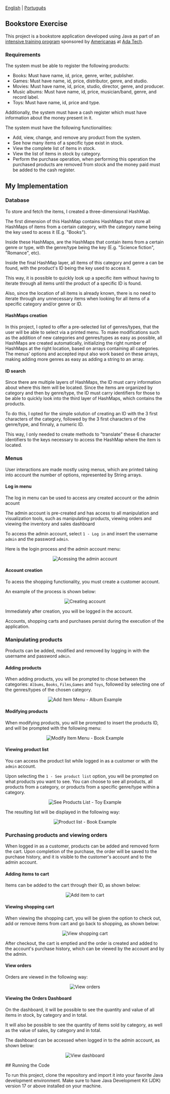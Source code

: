 [English](README.md) | [Português](README.pt-br.md)

## Bookstore Exercise

This project is a bookstore application developed using Java as part of an
[intensive training program](https://polotech.americanas.io/) sponsored by
[Americanas](https://en.wikipedia.org/wiki/Lojas_Americanas) at [Ada Tech](https://ada.tech/sou-aluno).

### Requirements

The system must be able to register the following products:
- Books: Must have name, id, price, genre, writer, publisher.
- Games: Must have name, id, price, distributor, genre, and studio.
- Movies: Must have name, id, price, studio, director, genre, and producer.
- Music albums: Must have name, id, price, musician/band, genre, and record label.
- Toys: Must have name, id, price and type.

Additionally, the system must have a cash register which must have information about the money present in it.

The system must have the following functionalities:
- Add, view, change, and remove any product from the system.
- See how many items of a specific type exist in stock.
- View the complete list of items in stock.
- View the list of items in stock by category.
- Perform the purchase operation, when performing this operation the purchased products are removed from stock and the money paid must be added to the cash register.

## My Implementation

### Database

To store and fetch the items, I created a three-dimensional HashMap. 

The first dimension of this HashMap contains HashMaps that store all HashMaps of items from a certain category, with the category name being the key used to acess it (E.g. "Books").

Inside these HashMaps, are the HashMaps that contain items from a certain genre or type, with the genre/type being the key (E.g. "Science fiction", "Romance", etc).

Inside the final HashMap layer, all items of this category and genre a can be found, with the product's ID being the key used to access it.

This way, it is possible to quickly look up a specific item without having to iterate through all items until the product of a specific ID is found.

Also, since the location of all items is already known, there is no need to iterate through any unnecessary items when looking for all items of a specific category and/or genre or ID.

#### HashMaps creation

In this project, I opted to offer a pre-selected list of genres/types, that the user will be able to select via
a printed menu. To make modifications such as the addition of new categories and genres/types as easy as possible,
all HashMaps are created automatically,
initializing the right number of HashMaps at the right location, based on arrays containing all categories.
The menus' options and accepted input also work based on these arrays,
making adding more genres as easy as adding a string to an array. 

#### ID search 

Since there are multiple layers of HashMaps, the ID must carry information about where this item will be located.
Since the items are organized by category and then by genre/type,
the ID must carry identifiers for those to be able to quickly look into the third layer of HashMaps,
which contains the products.

To do this, I opted for the simple solution of creating an ID with the 3 first characters of the category,
followed by the 3 first characters of the genre/type, and finnaly, a numeric ID. 

This way, I only needed to create methods to "translate" these 6 character identifiers to the keys necessary to access
the HashMap where the item is located.

### Menus

User interactions are made mostly using menus, which are printed taking into account the number of options,
represented by String arrays. 

#### Log in menu 

The log in menu can be used to access any created account or the admin acount

The admin account is pre-created and has access to all manipulation and visualization tools, 
such as manipulating products, viewing orders and viewing the inventory and sales dashboard 

To access the admin account, select `1 - Log in` and insert the username `admin` and the password `admin`. 

Here is the login process and the admin account menu:

<p style="text-align:center;"><img src="images/logging-in-admin.png" alt="Acessing the admin account"></p>

#### Account creation

To acess the shopping functionality, you must create a customer account.

An example of the process is shown below:

<p style="text-align:center;"><img src="images/create-account-menu.png" alt="Creating account"></p>

Immediately after creation, you will be logged in the account. 

Accounts, shopping carts and purchases persist during the execution of the application. 

### Manipulating products 

Products can be added, modified and removed by logging in with the username and password `admin`.

#### Adding products

When adding products, you will be prompted to chose between the categories: `Albums`, `Books`, `Films`,`Games`
and `Toys`, followed by selecting one of the genres/types of the chosen category.

<p style="text-align:center;"><img src="images/add-item-menu.png" alt="Add Item Menu - Album Example"></p>

#### Modifying products

When modifying products, you will be prompted to insert the products ID, and will be prompted with the following menu:

<p style="text-align:center;"><img src="images/modify-product-menu.png" alt="Modify Item Menu - Book Example"></p>

#### Viewing product list

You can access the product list while logged in as a customer or with the `admin` account. 

Upon selecting the `1 - See product list` option, you will be prompted on what products you want to see.
You can choose to see all products, all products from a category, or products from a specific
genre/type within a category.

<p style="text-align:center;"><img src="images/see-products-menu.png" alt="See Products List - Toy Example"></p>

The resulting list will be displayed in the following way: 

<p style="text-align:center;"><img src="images/see-products-result.png" alt="Product list - Book Example"></p>

### Purchasing products and viewing orders

When logged in as a customer, products can be added and removed form the cart. Upon completion of the purchase, 
the order will be saved to the purchase history, and it is visible to the customer's account and to the admin account.

#### Adding items to cart

Items can be added to the cart through their ID, as shown below:

<p style="text-align:center;"><img src="images/add-item-to-cart.png" alt="Add item to cart"></p>

#### Viewing shopping cart

When viewing the shopping cart, you will be given the option to check out, 
add or remove items from cart and go back to shopping, as shown below:

<p style="text-align:center;"><img src="images/view-cart.png" alt="View shopping cart"></p>

After checkout, the cart is emptied and the order is created and added to the account's purchase history, 
which can be viewed by the account and by the admin.

#### View orders

Orders are viewed in the following way:

<p style="text-align:center;"><img src="images/view-cart.png" alt="View orders"></p>

#### Viewing the Orders Dashboard

On the dashboard, it will be possible to see the quantity and value of all items in stock, by category and in total.

It will also be possible to see the quantity of items sold by category, as well as the value of sales, by category and in total.

The dashboard can be accessed when logged in to the admin account, as shown below:

<p style="text-align:center;"><img src="images/dashboard.png" alt="View dashboard"></p>
## Running the Code

To run this project, clone the repository and import it into your favorite Java development environment.
Make sure to have Java Development Kit (JDK) version 17 or above installed on your machine.
